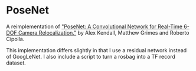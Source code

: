 # PoseNet

A reimplementation of ["PoseNet: A Convolutional Network for Real-Time 6-DOF Camera Relocalization."](https://www.cv-foundation.org/openaccess/content_iccv_2015/papers/Kendall_PoseNet_A_Convolutional_ICCV_2015_paper.pdf) by Alex Kendall, Matthew Grimes and Roberto Cipolla.

This implementation differs slightly in that I use a residual network instead of GoogLeNet. I also include a script to turn a rosbag into a TF record dataset.

